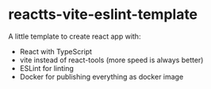 # reactts-vite-eslint-template

A little template to create react app with:
- React with TypeScript
- vite instead of react-tools (more speed is always better)
- ESLint for linting
- Docker for publishing everything as docker image
